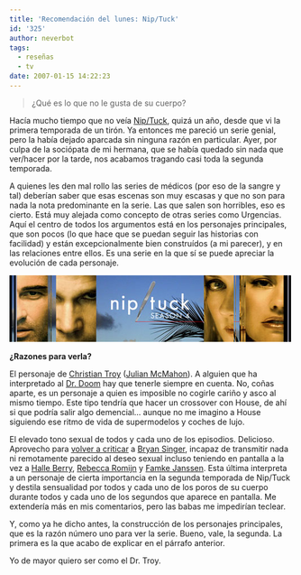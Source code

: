 ```yaml
---
title: 'Recomendación del lunes: Nip/Tuck'
id: '325'
author: neverbot
tags:
  - reseñas
  - tv
date: 2007-01-15 14:22:23
---
```


> ¿Qué es lo que no le gusta de su cuerpo?

Hacía mucho tiempo que no veía [Nip/Tuck](http://en.wikipedia.org/wiki/Nip/Tuck), quizá un año, desde que vi la primera temporada de un tirón. Ya entonces me pareció un serie genial, pero la había dejado aparcada sin ninguna razón en particular. Ayer, por culpa de la sociópata de mi hermana, que se había quedado sin nada que ver/hacer por la tarde, nos acabamos tragando casi toda la segunda temporada.

A quienes les den mal rollo las series de médicos (por eso de la sangre y tal) deberían saber que esas escenas son muy escasas y que no son para nada la nota predominante en la serie. Las que salen son horribles, eso es cierto. Está muy alejada como concepto de otras series como Urgencias. Aquí el centro de todos los argumentos está en los personajes principales, que son pocos (lo que hace que se puedan seguir las historias con facilidad) y están excepcionalmente bien construídos (a mi parecer), y en las relaciones entre ellos. Es una serie en la que sí se puede apreciar la evolución de cada personaje.

![Nip/Tuck](./recomendacion-del-lunes-niptuck/NipTuck.jpg "Nip/Tuck")

**¿Razones para verla?**

El personaje de [Christian Troy](http://en.wikipedia.org/wiki/Christian_Troy) ([Julian McMahon](http://www.imdb.com/name/nm0573037/)). A alguien que ha interpretado al [Dr. Doom](http://en.wikipedia.org/wiki/Doctor_Doom) hay que tenerle siempre en cuenta. No, coñas aparte, es un personaje a quien es imposible no cogirle cariño y asco al mismo tiempo. Este tipo tendría que hacer un crossover con House, de ahí si que podría salir algo demencial... aunque no me imagino a House siguiendo ese ritmo de vida de supermodelos y coches de lujo.

El elevado tono sexual de todos y cada uno de los episodios. Delicioso. Aprovecho para [volver a criticar](https://neverbot.com/tebeos/peliculas-de-los-x-men-que-queremos-ver/) a [Bryan Singer](http://www.imdb.com/name/nm0001741/), incapaz de transmitir nada ni remotamente parecido al deseo sexual incluso teniendo en pantalla a la vez a [Halle Berry](http://www.imdb.com/name/nm0000932/), [Rebecca Romijn](http://www.imdb.com/name/nm0005381/) y [Famke Janssen](http://www.imdb.com/name/nm0000463/). Esta última interpreta a un personaje de cierta importancia en la segunda temporada de Nip/Tuck y destila sensualidad por todos y cada uno de los poros de su cuerpo durante todos y cada uno de los segundos que aparece en pantalla. Me extendería más en mis comentarios, pero las babas me impedirían teclear.

Y, como ya he dicho antes, la construcción de los personajes principales, que es la razón número uno para ver la serie. Bueno, vale, la segunda. La primera es la que acabo de explicar en el párrafo anterior. 

Yo de mayor quiero ser como el Dr. Troy.
